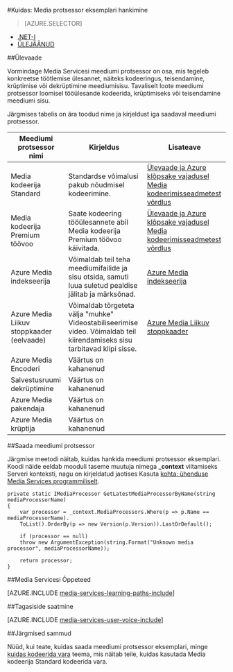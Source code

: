 <properties 
    pageTitle="Kuidas luua meediumi protsessor | Microsoft Azure'i" 
    description="Saate teada, kuidas luua meediumi protsessor komponent kodeerida, teisendamine, krüptida või dekrüptida meediumisisu Azure Media Servicesi jaoks. Koodinäiteid C# kirjutada ja kasutada Media Services SDK .net-i jaoks." 
    services="media-services" 
    documentationCenter="" 
    authors="juliako" 
    manager="erikre" 
    editor=""/>

<tags 
    ms.service="media-services" 
    ms.workload="media" 
    ms.tgt_pltfrm="na" 
    ms.devlang="na" 
    ms.topic="article" 
    ms.date="09/26/2016" 
    ms.author="juliako"/>


#<a name="how-to-get-a-media-processor-instance"></a>Kuidas: Media protsessor eksemplari hankimine

> [AZURE.SELECTOR]
- [.NET-I](media-services-get-media-processor.md)
- [ÜLEJÄÄNUD](media-services-rest-get-media-processor.md)


##<a name="overview"></a>Ülevaade

Vormindage Media Servicesi meediumi protsessor on osa, mis tegeleb konkreetse töötlemise ülesannet, näiteks kodeeringus, teisendamine, krüptimise või dekrüptimine meediumisisu. Tavaliselt loote meediumi protsessor loomisel tööülesande kodeerida, krüptimiseks või teisendamine meediumi sisu.

Järgmises tabelis on ära toodud nime ja kirjeldust iga saadaval meediumi protsessor.

Meediumi protsessor nimi|Kirjeldus|Lisateave
---|---|---
Media kodeerija Standard|Standardse võimalusi pakub nõudmisel kodeerimine. |[Ülevaade ja Azure klõpsake vajadusel Media kodeerimisseadmetest võrdlus](media-services-encode-asset.md)
Media kodeerija Premium töövoo|Saate kodeering tööülesannete abil Media kodeerija Premium töövoo käivitada.|[Ülevaade ja Azure klõpsake vajadusel Media kodeerimisseadmetest võrdlus](media-services-encode-asset.md)
Azure Media indekseerija| Võimaldab teil teha meediumifailide ja sisu otsida, samuti luua suletud pealdise jälitab ja märksõnad.|[Azure Media indekseerija](media-services-index-content.md)
Azure Media Liikuv stoppkaader (eelvaade)|Võimaldab tõrgeteta välja "muhke" Videostabiliseerimise video. Võimaldab teil kiirendamiseks sisu tarbitavad klipi sisse.|[Azure Media Liikuv stoppkaader](media-services-hyperlapse-content.md)
Azure Media Encoderi|Väärtus on kahanenud
Salvestusruumi dekrüptimine| Väärtus on kahanenud|
Azure Media pakendaja|Väärtus on kahanenud|
Azure Media krüptija|Väärtus on kahanenud|

##<a name="get-media-processor"></a>Saada meediumi protsessor

Järgmise meetodi näitab, kuidas hankida meediumi protsessor eksemplari. Koodi näide eeldab mooduli taseme muutuja nimega **_context** viitamiseks Serveri konteksti, nagu on kirjeldatud jaotises Kasuta [kohta: ühenduse Media Services programmiliselt](media-services-dotnet-connect-programmatically.md).

    private static IMediaProcessor GetLatestMediaProcessorByName(string mediaProcessorName)
    {
        var processor = _context.MediaProcessors.Where(p => p.Name == mediaProcessorName).
        ToList().OrderBy(p => new Version(p.Version)).LastOrDefault();
        
        if (processor == null)
        throw new ArgumentException(string.Format("Unknown media processor", mediaProcessorName));
        
        return processor;
    }


##<a name="media-services-learning-paths"></a>Media Servicesi Õppeteed

[AZURE.INCLUDE [media-services-learning-paths-include](../../includes/media-services-learning-paths-include.md)]

##<a name="provide-feedback"></a>Tagasiside saatmine

[AZURE.INCLUDE [media-services-user-voice-include](../../includes/media-services-user-voice-include.md)]

##<a name="next-steps"></a>Järgmised sammud

Nüüd, kui teate, kuidas saada meediumi protsessor eksemplari, minge [kuidas kodeerida vara](media-services-dotnet-encode-with-media-encoder-standard.md) teema, mis näitab teile, kuidas kasutada Media kodeerija Standard kodeerida vara.


